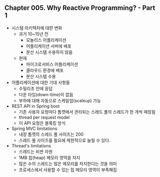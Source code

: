
## Chapter 005. Why Reactive Programming? - Part 1

* 시스템 아키텍처에 대한 변화
    * 과거 10~15년 전
        * 모놀리스 어플리케이션
        * 어플리케이션 서버에 배포
        * 분산 시스템 수용하지 않음
    * 현재
        * 마이크로서비스 어플리케이션
        * 클라우드 환경에 배포
        * 분산 시스템 수용
* 어플리케이션에 대한 기대 사항들
    * 수밀리초 안에 응답
    * 다운 타임(down-time)이 없음
    * 부하에 대해 자동으로 스케일업(scaleup) 가능
* REST API in Spring boot
    * 기존 사용자 요청마다 톰캣에서 관리되는 스레드 풀의 스레드가 한 개씩 매칭됨
    * thread per request model
    * 이 API 요청은 블록킹 방식
* Spring MVC limitations
    * 내장 톰캣의 스레드 풀 사이즈는 200
    * 스레드 풀 사이즈를 필요에 제한적으로 늘릴 수 있다.
* Thread's limitations
    * 스레드는 비싼 자원
    * 1MB 힙(heap) 메모리 영억을 차지
    * 많은 수의 스레드는 많은 메모리를 차지한다는 것을 의미
    * 프로세스에서 사용할 수 있는 힙 메모리 영역이 부족해짐

